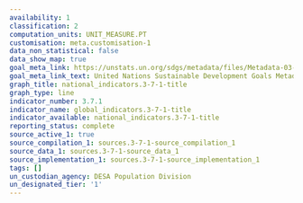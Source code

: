 ```yaml
---
availability: 1
classification: 2
computation_units: UNIT_MEASURE.PT
customisation: meta.customisation-1
data_non_statistical: false
data_show_map: true
goal_meta_link: https://unstats.un.org/sdgs/metadata/files/Metadata-03-07-01.pdf
goal_meta_link_text: United Nations Sustainable Development Goals Metadata (pdf 865kB)
graph_title: national_indicators.3-7-1-title
graph_type: line
indicator_number: 3.7.1
indicator_name: global_indicators.3-7-1-title
indicator_available: national_indicators.3-7-1-title
reporting_status: complete
source_active_1: true
source_compilation_1: sources.3-7-1-source_compilation_1
source_data_1: sources.3-7-1-source_data_1
source_implementation_1: sources.3-7-1-source_implementation_1
tags: []
un_custodian_agency: DESA Population Division
un_designated_tier: '1'
---
```

